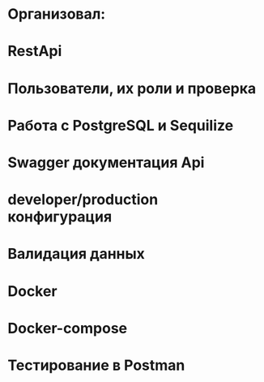 # Организовал:
# RestApi
# Пользователи, их роли и проверка
# Работа с PostgreSQL и Sequilize
# Swagger документация Api
# developer/production конфигурация
# Валидация данных
# Docker
# Docker-compose
# Тестирование в Postman